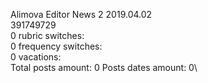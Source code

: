 Alimova	Editor News 2 2019.04.02\
391749729\
0 rubric switches:\
0 frequency switches:\
0 vacations:\
Total posts amount: 0	Posts dates amount: 0\
